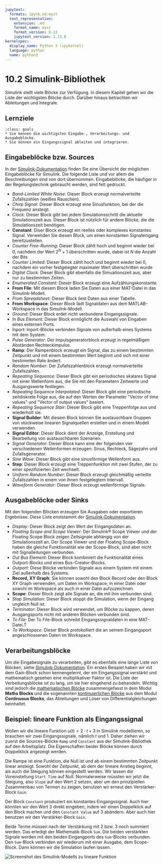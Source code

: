```yaml
---
jupytext:
  formats: ipynb,md:myst
  text_representation:
    extension: .md
    format_name: myst
    format_version: 0.13
    jupytext_version: 1.13.8
kernelspec:
  display_name: Python 3 (ipykernel)
  language: python
  name: python3
---
```


# 10.2 Simulink-Bibliothek

Simulink stellt viele Blöcke zur Verfügung. In diesem Kapitel gehen wir die Liste der wichtigsten Blöcke durch. Darüber hinaus betrachten wir Ableitungen und Integrale.

## Lernziele

```{admonition} Lernziele
:class: goals
* Sie kennen die wichtigsten Eingabe-, Verarbeitungs- und Ausgabeblöcke.
* Sie können ein Eingangssignal ableiten und integrieren.
```

## Eingabeblöcke bzw. Sources

In der
[Simulink-Dokumentation](https://de.mathworks.com/help/simulink/sources.html)
finden Sie eine Übersicht der möglichen Eingabeblöcke für Simulink. Die folgende
Liste und vor allem die Beschreibungen sind von dort übernommen. Eingabeblöcke,
die häufiger in der Regelungstechnik gebraucht werden, sind fett gedruckt.

* *Band-Limited White Noise*: Dieser Block erzeugt normalverteilte Zufallszahlen
  (weißes Rauschen).  
* *Chirp Signal*: Dieser Block erzeugt eine Sinusfunktion, bei der die Frequenz
  ansteigt.
* *Clock*: Dieser Block gibt bei jedem Simulationsschritt die aktuelle
  Simulationszeit aus. Dieser Block ist nützlich für andere Blöcke, die die
  Simulationszeit benötigen.
* **Constant**: Diser Block erzeugt ein reelles oder komplexes konstantes
  Signal. Verwenden Sie diesen Block, um einen konstanten Signaleingang
  bereitzustellen.
* *Counter Free-Running*: Dieser Block zählt hoch und beginnt wieder bei 0,
  nachdem der Wert $2^N+1$ überschritten wurde, dabei ist $N$ die Anzahl der
  Bits
* *Counter Limited*: Dieser Block zählt hoch und beginnt wieder bei 0, nachdem
  ein vorher festgelegter maximaler Wert überschritten wurde
* *Digital Clock*: Dieser Block gibt ebenfalls die Simuationszeit aus, aber nur
  zu bestimmten Zeiten.
* *Enumerated Constant*: Dieser Block erzeugt eine Aufzählungskonstante.
* **From File**: Mit diesem Block laden Sie Daten aus einer MAT-Datei in das
  Simulink-Modell.
* *From Spreadsheet*: Dieser Block liest Daten aus einer Tabelle.
* **From Workspace**: Dieser Block lädt Signaldaten aus dem MATLAB-Workspace in
  das Simulink-Modell.
* *Ground*: Dieser Block erdet nicht verbundene Eingangssignale.
* *In Bus Element*: Dieser Block ermöglicht die Auswahl von Eingaben eines
  externen Ports.
* *Inport*: Inport-Blöcke verbinden Signale von außerhalb eines Systems mit dem
  System.
* *Pulse Generator*: Der Impulsgeneratorblock erzeugt in regelmäßigen Abständen
  Rechteckimpulse.
* **Ramp**: Der Rampenblock erzeugt ein Signal, das zu einem bestimmten
  Zeitpunkt und mit einem bestimmten Wert beginnt und sich mit einer bestimmten
  Rate ändert.  
* *Random Number*: Der Zufallszahlenblock erzeugt normalverteilte Zufallszahlen.
* *Repeating Sequence*: Dieser Block gibt ein periodisches skalares Signal mit
  einer Wellenform aus, die Sie mit den Parametern Zeitwerte und Ausgangswerte
  festlegen.
* *Repeating Sequence Interpolated*: Dieser Block gibt eine periodische
  zeitdiskrete Folge aus, die auf den Werten der Parameter "Vector of time
  values" und "Vector of output values" basiert.
* *Repeating Sequence Stair*: Dieser Block gibt eine Treppenfolge aus und
  wiederholt sie.
* **Signal Builder**: Mit diesem Block können Sie austauschbare Gruppen von
  stückweise linearen Signalquellen erstellen und in einem Modell verwenden.
* **Signal Editor**: Dieser Block dient der Anzeige, Erstellung und Bearbeitung
  von austauschbaren Szenarien.
* *Signal Generator*:  Dieser Block kann eine der folgenden vier verschiedenen
  Wellenformen erzeugen: Sinus, Rechteck, Sägezahn und Zufallsgenerator.
* *Sine Wave*: Dieser Block gibt eine sinusförmige Wellenform aus.
* **Step**: Dieser Block erzeugt eine Treppenfunktion mit zwei Stufen, der zu
  einer spezifizierten Zeit wechselt.
* *Uniform Random Number*: Dieser Block erzeugt gleichmäßig verteilte
  Zufallszahlen in einem von Ihnen festgelegtem Intervall.
* *Waveform Generator*: Dieser Block erzeugt wellenförmige Signale.

## Ausgabeblöcke oder Sinks

Mit den folgenden Blöcken erzeugen Sie Ausgaben oder exportieren Ergebnisse.
Diese Liste enststammt der
[Simulink-Dokumentation](https://de.mathworks.com/help/simulink/sinks.html).

* *Display*: Dieser Block zeigt den Wert der Eingangsdaten an.
* *Floating Scope and Scope Viewer*: Der Simulink® Scope Viewer und der Floating
  Scope Block zeigen Zeitsignale abhängig von der Simulationszeit an. Der Scope
  Viewer und der Floating Scope-Block haben die gleiche Funktionalität wie der
  Scope-Block, sind aber nicht mit Signalleitungen verbunden.
* *Out Bus Element*: Dieser Block kombiniert die Funktionalität eines
  Outport-Blocks und eines Bus-Creator-Blocks.
* *Outport*: Diese Blöcke verbinden Signale aus einem System mit einem Ziel
  außerhalb des Systems.
* **Record, XY Graph**: Sie können sowohl den Block Record oder den Block XY
  Graph verwenden, um Daten im Workspace, in einer Datei oder sowohl im
  Workspace als auch in einer Datei aufzuzeichnen.
* **Scope**: Dieser Block zeigt alle Signale an, die mit ihm verbunden sind.
* *Stop Simulation*: Dieser Block stoppt die Simulation, wenn der Eingang
  ungleich Null ist.
* *Terminator*: Dieser Block wird verwendet, um Blöcke zu kappen, deren
  Ausgangsports nicht mit anderen Blöcken verbunden sind.
* *To File*: Der To File-Block schreibt Eingangssignaldaten in eine MAT-Datei.T
* *To Workspace*: Dieser Block protokolliert die an seinem Eingangsport
  angeschlossenen Daten im Workspace.

## Verarbeitungsblöcke

Um die Eingabesignale zu verarbeiten, gibt es ebenfalls eine lange Liste von
Blöcken, siehe
[Simulink-Dokumentation](https://de.mathworks.com/help/simulink/block-libraries.html).
Ein erstes Beispiel haben wir mit dem Gain-Block schon kennengelernt, der ein
Eingangssignal verstärkt und mathematisch gesehen eine multiplikativer Faktor
ist. Die Liste der Verbeitungsblöcke ist zu lang, um sie hier eingehend zu
behandeln. Wichtig sind jedoch die [mathematischen
Blöcke](https://de.mathworks.com/help/simulink/math-operations.html)
zusammengefasst in dem Modul **Maths Blocks** und die sogenannten
[kontinuierlichen
Blöcke](https://de.mathworks.com/help/simulink/continuous.html) aus dem Modul
**Continuous Blocks**, das Ableitungen und Löser von Differentialgleichungen
beinhaltet.

## Beispiel: lineare Funktion als Eingangssignal

Wollen wir die lineare Funktion $u(t) = 2\cdot t + 3$ in Simulink modellieren,
so brauchen wir zwei Eingangssignale, nämlich $t$ und $1$. Daher ziehen wir
zuerst die Sources-Blöcke `Ramp` und `Constant` aus der Simulink-Bibliothek auf
den Arbeitsplatz. Die Eigenschaften beider Blöcke können durch Doppelklick
angezeigt werden.

Die Rampe ist eine Funktion, die Null ist und ab einem bestimmten Zeitpunkt
linear ansteigt. Sowohl der Zeitpunkt, ab dem der lineare Anstieg beginnt, als
auch die Steigung können eingestellt werden. Wir lassen die Voreinstellung
`Start Time` auf Null. Normalerweise müssten wir jetzt die Steigung, also
`Slope` auf den Wert 2 setzen, aber um den prinzipiellen Zusammenbau von Termen
zu zeigen, benutzen wir erneut den Verstärker-Block `Gain`.

Der Block `Constant` produziert ein konstantes Eingangssignal. Auch hier könnten
wir den Wert 3 direkt eingeben, indem wir einen Doppelklick auf den Block machen
und den `Constant Value` auf 3 abändern. Aber auch hier benutzen wir den
Verstärker-Block `Gain`.

Beide Terme müssen nach der Verstärkung mit 2 bzw. 3 noch summiert werden. Das
erledigt der Mathematik-Block `Sum`. Die beiden verstärkten Signale werden mit
den beiden Eingangports des `Sum`-Blocks verbunden. Den `Sum`-Block verbinden
wir wiederum mit einer Ausgabe, dem Scope-Block. Dann können wir die Simulation
laufen lassen.

![Screenshot des Simulink-Modells zu lineare Funktion](pics/simulink_lineare_funktion.png)
